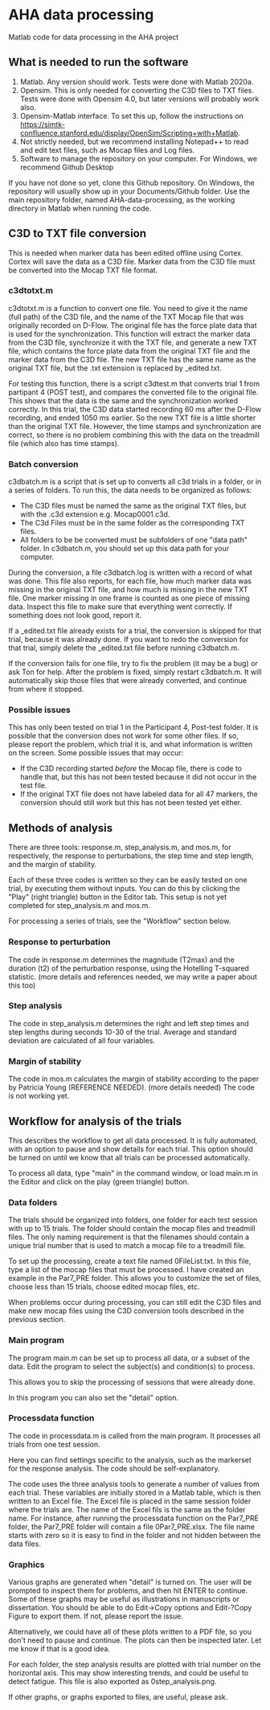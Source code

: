 # AHA data processing
 Matlab code for data processing in the AHA project

## What is needed to run the software
1. Matlab.  Any version should work. Tests were done with Matlab 2020a.
2. Opensim.  This is only needed for converting the C3D files to TXT files. Tests were done with Opensim 4.0, but later versions will probably work also.
3. Opensim-Matlab interface. To set this up, follow the instructions on https://simtk-confluence.stanford.edu/display/OpenSim/Scripting+with+Matlab.
4. Not strictly needed, but we recommend installing Notepad++ to read and edit text files, such as Mocap files and Log files.
5. Software to manage the repository on your computer. For Windows, we recommend Github Desktop

If you have not done so yet, clone this Github repository.  On Windows, the repository will usually show up in your Documents/Github folder. Use the main repository folder, named AHA-data-processing, as the working directory in Matlab when running the code.

## C3D to TXT file conversion
This is needed when marker data has been edited offline using Cortex. Cortex will save the data as a C3D file.  Marker data from the C3D file must be converted into the Mocap TXT file format.

### c3dtotxt.m 
c3dtotxt.m is a function to convert one file. You need to give it the name (full path) of the C3D file, and the name of the TXT Mocap file that was originally recorded on D-Flow. The original file has the force plate data that is used for the synchronization. This function will extract the marker data from the C3D file, synchronize it with the TXT file, and generate a new TXT file, which contains the force plate data from the original TXT file and the marker data from the C3D file.  The new TXT file has the same name as the original TXT file, but the .txt extension is replaced by _edited.txt.

For testing this function, there is a script c3dtest.m that converts trial 1 from partipant 4 (POST test), and compares the converted file to the original file. This shows that the data is the same and the synchronization worked correctly. In this trial, the C3D data started recording 60 ms after the D-Flow recording, and ended 1050 ms earlier.  So the new TXT file is a little shorter than the original TXT file. However, the time stamps and synchronization are correct, so there is no problem combining this with the data on the treadmill file (which also has time stamps).

### Batch conversion
c3dbatch.m is a script that is set up to converts all c3d trials in a folder, or in a series of folders. To run this, the data needs to be organized as follows:
* The C3D files must be named the same as the original TXT files, but with the .c3d extension e.g. Mocap0001.c3d.
* The C3d Files must be in the same folder as the corresponding TXT files.
* All folders to be be converted must be subfolders of one "data path" folder.  In c3dbatch.m, you should set up this data path for your computer.

During the conversion, a file c3dbatch.log is written with a record of what was done.  This file also reports, for each file, how much marker data was missing in the original TXT file, and how much is missing in the new TXT file. One marker missing in one frame is counted as one piece of missing data.  Inspect this file to make sure that everything went correctly.  If something does not look good, report it.

If a _edited.txt file already exists for a trial, the conversion is skipped for that trial, because it was already done. If you want to redo the conversion for that trial, simply delete the _edited.txt file before running c3dbatch.m.

If the conversion fails for one file, try to fix the problem (it may be a bug) or ask Ton for help.  After the problem is fixed, simply restart c3dbatch.m. It will automatically skip those files that were already converted, and continue from where it stopped.

### Possible issues
This has only been tested on trial 1 in the Participant 4, Post-test folder.  It is possible that the conversion does not work for some other files.  If so, please report the problem, which trial it is, and what information is written on the screen.  Some possible issues that may occur:
* If the C3D recording started *before* the Mocap file, there is code to handle that, but this has not been tested because it did not occur in the test file.
* If the original TXT file does not have labeled data for all 47 markers, the conversion should still work but this has not been tested yet either.

## Methods of analysis

There are three tools: response.m, step_analysis.m, and mos.m, for respectively, the response to perturbations, the step time and step length, and the margin of stability.

Each of these three codes is written so they can be easily tested on one trial, by executing them without inputs. You can do this by clicking the "Play" (right triangle) button in the Editor tab. This setup is not yet completed for step_analysis.m and mos.m.

For processing a series of trials, see the "Workflow" section below.

### Response to perturbation

The code in response.m determines the magnitude (T2max) and the duration (t2) of the perturbation response, using the Hotelling T-squared statistic.  (more details and references needed, we may write a paper about this too)

### Step analysis

The code in step_analysis.m determines the right and left step times and step lengths during seconds 10-30 of the trial. Average and standard deviation are calculated of all four variables.

### Margin of stability

The code in mos.m calculates the margin of stability according to the paper by Patricia Young (REFERENCE NEEDED).  (more details needed)  The code is not working yet.

## Workflow for analysis of the trials

This describes the workflow to get all data processed.  It is fully automated, with an option to pause and show details for each trial. This option should be turned on until we know that all trials can be processed automatically.

To process all data, type "main" in the command window, or load main.m in the Editor and click on the play (green triangle) button.

### Data folders
The trials should be organized into folders, one folder for each test session with up to 15 trials. The folder should contain the mocap files and treadmill files. The only naming requirement is that the filenames should contain a unique trial number that is used to match a mocap file to a treadmill file. 

To set up the processing, create a text file named 0FileList.txt.  In this file, type a list of the mocap files that must be processed.  I have created an example in the Par7_PRE folder.  This allows you to customize the set of files, choose less than 15 trials, choose edited mocap files, etc.

When problems occur during processing, you can still edit the C3D files and make new mocap files using the C3D conversion tools described in the previous section.

### Main program
The program main.m can be set up to process all data, or a subset of the data. Edit the program to select the subject(s) and condition(s) to process. 

This allows you to skip the processing of sessions that were already done.

In this program you can also set the "detail" option.

### Processdata function
The code in processdata.m is called from the main program. It processes all trials from one test session. 

Here you can find settings specific to the analysis, such as the markerset for the response analysis.  The code should be self-explanatory.

The code uses the three analysis tools to generate a number of values from each trial.  These variables are initially stored in a Matlab table, which is then written to an Excel file.  The Excel file is placed in the same session folder where the trials are.  The name of the Excel fils is the same as the folder name.  For instance, after running the processdata function on the Par7_PRE folder, the Par7_PRE folder will contain a file 0Par7_PRE.xlsx.  The file name starts with zero so it is easy to find in the folder and not hidden between the data files.

### Graphics
Various graphs are generated when "detail" is turned on. The user will be prompted to inspect them for problems, and then hit ENTER to continue.  Some of these graphs may be useful as illustrations in manuscripts or dissertation. You should be able to do Edit->Copy options and Edit-?Copy Figure to export them.  If not, please report the issue.

Alternatively, we could have all of these plots written to a PDF file, so you don't need to pause and continue.  The plots can then be inspected later. Let me know if that is a good idea.

For each folder, the step analysis results are plotted with trial number on the horizontal axis.  This may show interesting trends, and could be useful to detect fatigue.  This file is also exported as 0step_analysis.png.

If other graphs, or graphs exported to files, are useful, please ask.
